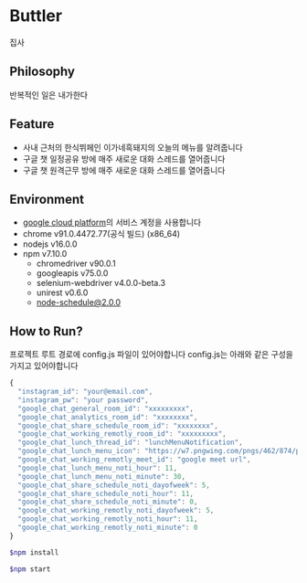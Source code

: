 # Buttler
집사

## Philosophy
반복적인 일은 내가한다

## Feature
- 사내 근처의 한식뷔페인 이가네흑돼지의 오늘의 메뉴를 알려줍니다
- 구글 챗 일정공유 방에 매주 새로운 대화 스레드를 열어줍니다
- 구글 챗 원격근무 방에 매주 새로운 대화 스레드를 열어줍니다

## Environment
- [google cloud platform](https://console.cloud.google.com/apis/api/chat.googleapis.com/overview?hl=ko&orgonly=true&project=butler-316109&supportedpurview=organizationId)의 서비스 계정을 사용합니다
- chrome v91.0.4472.77(공식 빌드) (x86_64)
- nodejs v16.0.0
- npm v7.10.0
  - chromedriver v90.0.1
  - googleapis v75.0.0
  - selenium-webdriver v4.0.0-beta.3
  - unirest v0.6.0
  - node-schedule@2.0.0
  
## How to Run?
프로젝트 루트 경로에 config.js 파일이 있어야합니다
config.js는 아래와 같은 구성을 가지고 있어야합니다
```js
{
  "instagram_id": "your@email.com",
  "instagram_pw": "your password",
  "google_chat_general_room_id": "xxxxxxxxx",
  "google_chat_analytics_room_id": "xxxxxxxx",
  "google_chat_share_schedule_room_id": "xxxxxxxx",
  "google_chat_working_remotly_room_id": "xxxxxxxxx",
  "google_chat_lunch_thread_id": "lunchMenuNotification",
  "google_chat_lunch_menu_icon": "https://w7.pngwing.com/pngs/462/874/png-transparent-instagram-logo-icon-instagram-icon-text-logo-sticker-thumbnail.png",
  "google_chat_working_remotly_meet_id": "google meet url",
  "google_chat_lunch_menu_noti_hour": 11,
  "google_chat_lunch_menu_noti_minute": 30,
  "google_chat_share_schedule_noti_dayofweek": 5,
  "google_chat_share_schedule_noti_hour": 11,
  "google_chat_share_schedule_noti_minute": 0,
  "google_chat_working_remotly_noti_dayofweek": 5,
  "google_chat_working_remotly_noti_hour": 11,
  "google_chat_working_remotly_noti_minute": 0
}

```

```sh
$npm install

$npm start
```